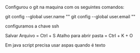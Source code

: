 Configurou o git na maquina com os seguintes comandos:

git config --global user.name "<nome>"
git config --global user.email "<email>"

configuramos a chave ssh 

Salvar Arquivo = Ctrl + S
Atalho para abrir pasta = Ctrl + K + O 

Em java script precisa usar aspas quando é texto